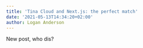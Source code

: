 ```yaml
---
title: 'Tina Cloud and Next.js: the perfect match'
date: '2021-05-13T14:34:20+02:00'
author: Logan Anderson
---
```

New post, who dis?